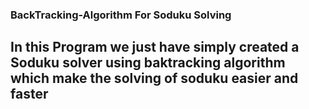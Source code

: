 ### BackTracking-Algorithm For Soduku Solving

## In this Program we just have simply created a Soduku solver using baktracking algorithm which make the solving of soduku easier and faster
